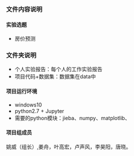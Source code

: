 ### 文件内容说明

#### 实验选题

* 房价预测

### 文件夹说明

* 个人实验报告：每个人的工作实验报告
* 项目代码+数据集：数据集在data中

#### 项目运行环境

* windows10 
* python2.7 + Jupyter
* 需要的python模块：jieba、numpy、matplotlib、

#### 项目组成员

姚威（组长）,姜舟，叶高宏，卢声风，李昊阳，唐晓。
